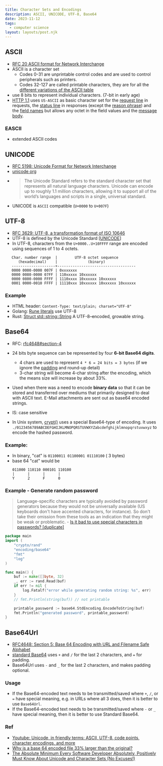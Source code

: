 ```yaml
---
title: Character Sets and Encodings
description: ASCII, UNICODE, UTF-8, Base64
date: 2023-11-12
tags:
  - computer science
layout: layouts/post.njk
---
```


## ASCII
- [RFC 20 ASCII format for Network Interchange](https://datatracker.ietf.org/doc/html/rfc20)
- ASCII is a character set
   -  Codes 0-31 are unprintable control codes and are used to control peripherals such as printers.
   - Codes 32-127 are called printable characters, they are for all the [different variations of the ASCII table](#eascii)
- use 8 bits to represent individual characters. (7-bit in early age)
- [HTTP 1.1](https://datatracker.ietf.org/doc/html/rfc2616) uses `US-ASCII` as basic character set for the [request line](https://datatracker.ietf.org/doc/html/rfc2616#section-4.2) in requests, the [status line](https://datatracker.ietf.org/doc/html/rfc2616#section-6.1.1) in responses (except the [reason phrase](https://datatracker.ietf.org/doc/html/rfc2616#section-6.1.1)) and the [field names](https://datatracker.ietf.org/doc/html/rfc2616#section-4.2) but allows any octet in the field values and the [message body](https://datatracker.ietf.org/doc/html/rfc2616#section-4.3).

### EASCII
-  extended ASCII codes

## UNICODE
- [RFC 5198: Unicode Format for Network Interchange](https://www.rfc-editor.org/rfc/rfc5198)
- [unicode org](https://home.unicode.org/)
- > The Unicode Standard refers to the standard character set that represents all natural language characters. Unicode can encode up to roughly 1.1 million characters, allowing it to support all of the world’s languages and scripts in a single, universal standard.
- UNICODE is `ASCII` compatible (`U+0000` to `U+007F`)



## UTF-8
- [RFC 3629: UTF-8, a transformation format of ISO 10646](https://datatracker.ietf.org/doc/html/rfc3629)
- UTF-8 is defined by the Unicode Standard [[UNICODE](https://datatracker.ietf.org/doc/html/rfc3629#ref-UNICODE)]
- In UTF-8, characters from the `U+0000..U+10FFFF` range  are encoded using sequences of 1 to 4 octets.
```
   Char. number range  |        UTF-8 octet sequence
      (hexadecimal)    |              (binary)
   --------------------+------------------------------------
   0000 0000-0000 007F | 0xxxxxxx
   0000 0080-0000 07FF | 110xxxxx 10xxxxxx
   0000 0800-0000 FFFF | 1110xxxx 10xxxxxx 10xxxxxx
   0001 0000-0010 FFFF | 11110xxx 10xxxxxx 10xxxxxx 10xxxxxx
```
### Example
- HTML header: `Content-Type: text/plain; charset="UTF-8"`
- Golang: [Rune literals](https://go.dev/ref/spec#Source_code_representation) use UTF-8
- Rust: [Struct std::string::String](https://doc.rust-lang.org/std/string/struct.String.html) A UTF-8–encoded, growable string.

## Base64
- RFC: [rfc4648#section-4](https://datatracker.ietf.org/doc/html/rfc4648#section-4)
- 24 bits byte sequence can be represented by four **6-bit Base64 digits**.
    - 4 chars are used to represent `4 * 6 = 24 bits = 3 bytes` (if we ignore the [padding](https://datatracker.ietf.org/doc/html/rfc4648#section-3.2) and round-up detail)
    - 3-char string will become 4-char string after the encoding, which the means size will increase by about 33%.

- Used when there was a need to encode **binary data** so that it can be stored and transferred over mediums that primarily designed to deal with ASCII text. E-Mail attachments are sent out as base64 encoded strings.
- IS: case sensitive
- In Unix system, [crypt()](https://en.wikipedia.org/wiki/Crypt_(C)) uses a special Base64-type of encoding. It uses `./0123456789ABCDEFGHIJKLMNOPQRSTUVWXYZabcdefghijklmnopqrstuvwxyz` to encode the hashed password.

### Example:
- In binary, "cat" is `01100011 01100001 01110100` ( 3 bytes)
- base 64 "cat" would be 
    ```
    011000 110110 000101 110100
    |      |      |      |
    Y      2      F      0
    ```

### Example - Generate random password
> Language-specific characters are typically avoided by password generators because they would not be universally available (US keyboards don't have accented characters, for instance). So don't take their omission from these tools as an indication that they might be weak or problematic.
    - [Is it bad to use special characters in passwords? [duplicate]](https://security.stackexchange.com/questions/225346/is-it-bad-to-use-special-characters-in-passwords)
```go
package main
import (
	"crypto/rand"
	"encoding/base64"
	"fmt"
	"log"
)

func main() {
	buf := make([]byte, 32)
	_, err := rand.Read(buf)
	if err != nil {
		log.Fatalf("error while generating random string: %s", err)
	}
	// fmt.Println(string(buf)) // not printable

	printable_password := base64.StdEncoding.EncodeToString(buf)
	fmt.Println("generated password", printable_password)
}

```

## Base64Url
- [RFC4648: Section 5: Base 64 Encoding with URL and Filename Safe Alphabet](https://datatracker.ietf.org/doc/html/rfc4648#section-5)
- [standard Base64](#base64) uses `+` and `/` for the last 2 characters, and `=` for padding.
- Base64Url uses `-` and `_` for the last 2 characters, and makes padding optional.
### Usage
- If the Base64-encoded text needs to be transmitted/saved where `+`, `/`, or `=` have special meaning, e.g. in URLs where all 3 does, then it is better to use `Base64Url`.
- If the Base64-encoded text needs to be transmitted/saved where `-` or `_` have special meaning, then it is better to use Standard Base64.


### Ref
- [Youtube:  Unicode, in friendly terms: ASCII, UTF-8, code points, character encodings, and more ](https://youtu.be/ut74oHojxqo?si=XBBGiFS1kw4Q7Mj2)
- [Why is a base 64 encoded file 33% larger than the original?](https://bharatkalluri.com/posts/base64-size-increase-explanation)
- [The Absolute Minimum Every Software Developer Absolutely, Positively Must Know About Unicode and Character Sets (No Excuses!)](https://www.joelonsoftware.com/2003/10/08/the-absolute-minimum-every-software-developer-absolutely-positively-must-know-about-unicode-and-character-sets-no-excuses/)